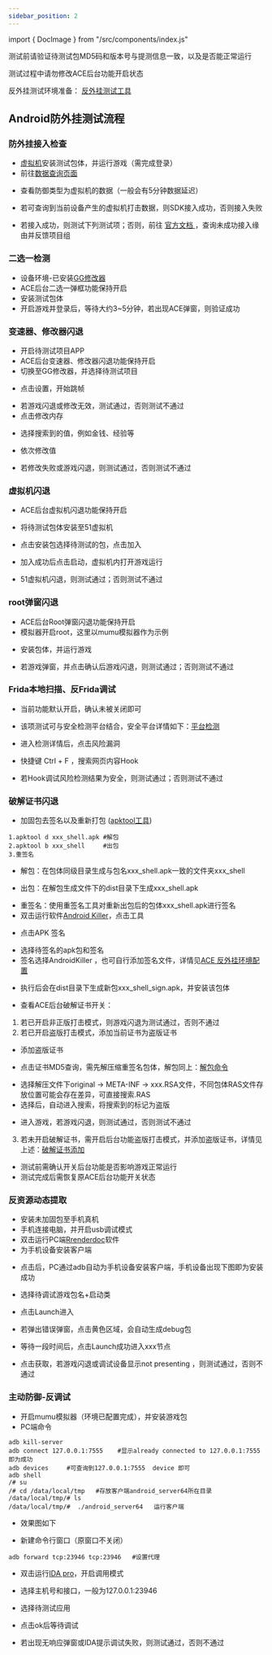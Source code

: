 ```yaml
---
sidebar_position: 2
---
```


import { DocImage } from "/src/components/index.js"

测试前请验证待测试包MD5码和版本号与提测信息一致，以及是否能正常运行

测试过程中请勿修改ACE后台功能开启状态

反外挂测试环境准备： [反外挂测试工具](https://qaq.com/docs/help/services/safe/safeTest/environment/ACE反外挂工具)

## Android防外挂测试流程

### 防外挂接入检查

- [虚拟机](https://qaq.com/docs/help/services/safe/safeTest/environment/ACE反外挂工具#51虚拟机)安装测试包体，并运行游戏（需完成登录）
- 前往[数据查询页面](https://www.anticheatexpert.com/#/console/service/query-data)

<DocImage src='ace/image-20220908105001770.png'></DocImage>

- 查看防御类型为虚拟机的数据（一般会有5分钟数据延迟）

<DocImage src='ace/image-20220908113018442.png'></DocImage>

- 若可查询到当前设备产生的虚拟机打击数据，则SDK接入成功，否则接入失败

<DocImage src='ace/image-20220908113541293.png'></DocImage>

- 若接入成功，则测试下列测试项；否则，前往 [官方文档 ](https://www.anticheatexpert.com/#/doc-center/a9216d0754927abc46e65b5409a32f5d0683b16d)，查询未成功接入缘由并反馈项目组

### 二选一检测

- 设备环境-已安装[GG修改器](https://qaq.com/docs/help/services/safe/safeTest/environment/ACE反外挂工具#gg修改器)
- ACE后台二选一弹框功能保持开启
- 安装测试包体
- 开启游戏并登录后，等待大约3~5分钟，若出现ACE弹窗，则验证成功

<DocImage src='ace/image-20220901183124662.png'></DocImage>

### 变速器、修改器闪退

- 开启待测试项目APP
- ACE后台变速器、修改器闪退功能保持开启
- 切换至GG修改器，并选择待测试项目

<DocImage src='ace/image-20220901185638572.png'></DocImage>

- 点击设置，开始跳帧

<DocImage src='ace/image-20220901185718798.png'></DocImage>

<DocImage src='ace/image-20220901185800214.png'></DocImage>

- 若游戏闪退或修改无效，测试通过，否则测试不通过
- 点击修改内存

<DocImage src='ace/image-20220901191211118.png'></DocImage>

- 选择搜索到的值，例如金钱、经验等

<DocImage src='ace/image-20220901191435398.png'></DocImage>

- 依次修改值

<DocImage src='ace/image-20220901191916716.png'></DocImage>


<DocImage src='ace/image-20220901191902542.png'></DocImage>

- 若修改失败或游戏闪退，则测试通过，否则测试不通过

### 虚拟机闪退

- ACE后台虚拟机闪退功能保持开启

- 将待测试包体安装至51虚拟机

<DocImage src='ace/image-20220902100335563.png'></DocImage>

- 点击安装包选择待测试的包，点击加入

<DocImage src='ace/image-20220902100418383.png'></DocImage>

- 加入成功后点击启动，虚拟机内打开游戏运行

<DocImage src='ace/image-20220902100450691.png'></DocImage>

- 51虚拟机闪退，则测试通过；否则测试不通过

### root弹窗闪退

- ACE后台Root弹窗闪退功能保持开启
- 模拟器开启root，这里以mumu模拟器作为示例

<DocImage src='ace/image-20220902101041901.png'></DocImage>

- 安装包体，并运行游戏

<DocImage src='ace/image-20220902101244931.png'></DocImage>

- 若游戏弹窗，并点击确认后游戏闪退，则测试通过；否则测试不通过

### Frida本地扫描、反Frida调试

- 当前功能默认开启，确认未被关闭即可
- 该项测试可与安全检测平台结合，安全平台详情如下：[平台检测](https://qaq.com/docs/help/services/safe/safeTest/process/安全检测平台测试)

- 进入检测详情后，点击风险漏洞

<DocImage src='ace/image-20220902102431933.png'></DocImage>

- 快捷键 Ctrl + F ，搜索网页内容Hook

<DocImage src='ace/image-20220902113143398.png'></DocImage>

- 若Hook调试风险检测结果为安全，则测试通过；否则测试不通过

### 破解证书闪退

<a id="decompression"></a>

- 加固包去签名以及重新打包 ([apktool工具](https://qaq.com/docs/help/services/safe/safeTest/environment/ACE加固工具#apktool))

```
1.apktool d xxx_shell.apk #解包
2.apktool b xxx_shell     #出包
3.重签名
```

- 解包：在包体同级目录生成与包名xxx_shell.apk一致的文件夹xxx_shell

<DocImage src='ace/image-20220902114011242.png'></DocImage>

<DocImage src='ace/image-20220902114034347.png'></DocImage>

- 出包：在解包生成文件下的dist目录下生成xxx_shell.apk

<DocImage src='ace/image-20220902114321961.png'></DocImage>

<DocImage src='ace/image-20220902114609467.png'></DocImage>

- 重签名：使用重签名工具对重新出包后的包体xxx_shell.apk进行签名
- 双击运行软件[Android Killer](https://qaq.com/docs/help/services/safe/safeTest/environment/ACE反外挂工具#android-kill)，点击工具

<DocImage src='ace/image-20220902114948867.png'></DocImage>

- 点击APK 签名

<DocImage src='ace/image-20220902115014549.png'></DocImage>

- 选择待签名的apk包和签名
- 签名选择AndroidKiller ，也可自行添加签名文件，详情见[ACE 反外挂环境配置](https://qaq.com/docs/help/services/safe/safeTest/environment/ACE反外挂工具)

<DocImage src='ace/image-20220902120008876.png'></DocImage>

- 执行后会在dist目录下生成新包xxx_shell_sign.apk，并安装该包体

<DocImage src='ace/image-20220902135732532.png'></DocImage>

- 查看ACE后台破解证书开关：

1. 若已开启非正版打击模式，则游戏闪退为测试通过，否则不通过
2. 若已开启盗版打击模式，添加当前证书为盗版证书

<a id="Crack"></a>

- 添加盗版证书

<DocImage src='ace/image-20220902140301508.png'></DocImage>

- 点击证书MD5查询，需先解压缩重签名包体，解包同上：[解包命令](#decompression)

<DocImage src='ace/image-20220902140412208.png'></DocImage>

- 选择解压文件下original -> META-INF -> xxx.RSA文件，不同包体RAS文件存放位置可能会存在差异，可直接搜索.RAS
- 选择后，自动进入搜索，将搜索到的标记为盗版

<DocImage src='ace/image-20220902144011219.png'></DocImage>

- 进入游戏，若游戏闪退，则测试通过，否则测试不通过

3. 若未开启破解证书，需开启后台功能盗版打击模式，并添加盗版证书，详情见上述：[破解证书添加](https://qaq.com/docs/help/services/safe/safeTest/process/ACE反外挂测试#Crack)

<DocImage src='ace/image-20220902144755004.png'></DocImage>

- 测试前需确认开关后台功能是否影响游戏正常运行
- 测试完成后需恢复原ACE后台功能开关状态

### 反资源动态提取

- 安装未加固包至手机真机
- 手机连接电脑，并开启usb调试模式
- 双击运行PC端[Rrenderdoc](https://qaq.com/docs/help/services/safe/safeTest/environment/ACE反外挂工具#render-doc)软件
- 为手机设备安装客户端

<DocImage src='ace/image-20220902150001219.png'></DocImage>

- 点击后，PC通过adb自动为手机设备安装客户端，手机设备出现下图即为安装成功

<DocImage src='ace/image-20220902150153671.png'></DocImage>

- 选择待调试游戏包名+启动类

<DocImage src='ace/image-20220902150455769.png'></DocImage>

<DocImage src='ace/image-20220902150514668.png'></DocImage>

- 点击Launch进入

<DocImage src='ace/image-20220902150624567.png'></DocImage>

- 若弹出错误弹窗，点击黄色区域，会自动生成debug包

<DocImage src='ace/image-20220902150827703.png'></DocImage>

<DocImage src='ace/image-20220902152636720.png'></DocImage>

- 等待一段时间后，点击Launch成功进入xxx节点

<DocImage src='ace/image-20220902153903295.png'></DocImage>

- 点击获取，若游戏闪退或调试设备显示not presenting ，则测试通过，否则不通过

### 主动防御-反调试

- 开启mumu模拟器（环境已配置完成），并安装游戏包
- PC端命令

```
adb kill-server  
adb connect 127.0.0.1:7555    #显示already connected to 127.0.0.1:7555即为成功
adb devices     #可查询到127.0.0.1:7555  device 即可
adb shell   
/# su
/# cd /data/local/tmp   #存放客户端android_server64所在目录
/data/local/tmp/# ls
/data/local/tmp/#  ./android_server64   运行客户端
```

- 效果图如下

<DocImage src='ace/image-20220902155928362.png'></DocImage>

- 新建命令行窗口（原窗口不关闭）

```
adb forward tcp:23946 tcp:23946   #设置代理
```

<DocImage src='ace/image-20220902162649775.png'></DocImage>

- 双击运行[IDA pro](https://qaq.com/docs/help/services/safe/safeTest/environment/ACE反外挂工具#ida-pro)，开启调用模式

<DocImage src='ace/image-20220902162749617.png'></DocImage>

- 选择主机号和接口，一般为127.0.0.1:23946

<DocImage src='ace/image-20220902163025569.png'></DocImage>

- 选择待测试应用

<DocImage src='ace/image-20220902163014496.png'></DocImage>

- 点击ok后等待调试

<DocImage src='ace/image-20220902163155933.png'></DocImage>

<DocImage src='ace/image-20220902163205893.png'></DocImage>

- 若出现无响应弹窗或IDA提示调试失败，则测试通过，否则不通过

